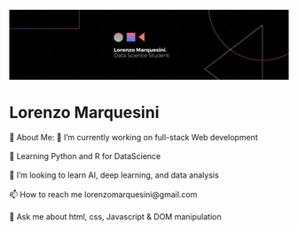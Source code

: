 ![Header](black-tech.png)
<h1>Lorenzo Marquesini</h1>
💫 About Me:
🔭 I’m currently working on full-stack Web development<br><br>
🌱 Learning Python and R for DataScience<br><br>
👯 I’m looking to learn AI, deep learning, and data analysis<br><br>
📫 How to reach me lorenzomarquesini@gmail.com<br><br>
💬 Ask me about html, css, Javascript & DOM manipulation<br><br>
